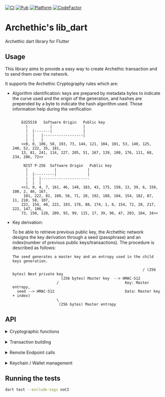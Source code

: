 [![CI](https://github.com/archethic-foundation/libdart/actions/workflows/ci.yaml/badge.svg)](https://github.com/archethic-foundation/libdart/actions/workflows/ci.yaml) [![Pub](https://img.shields.io/pub/v/archethic_lib_dart.svg)](https://pub.dartlang.org/packages/archethic_lib_dart) [![Platform](https://img.shields.io/badge/Platform-Flutter-02569B?logo=flutter)](https://flutter.dev) [![CodeFactor](https://www.codefactor.io/repository/github/archethic-foundation/libdart/badge)](https://www.codefactor.io/repository/github/archethic-foundation/libdart)

# Archethic's lib_dart

Archethic dart library for Flutter

## Usage

This library aims to provide a easy way to create Archethic transaction and to send them over the network.

It supports the Archethic Cryptography rules which are:

- Algorithm identification: keys are prepared by metadata bytes to indicate the curve used and the origin of the generation, and hashes are prepended by a byte to indicate the hash algorithm used. 
  Those information help during the verification
  
  ```

      Ed25519   Software Origin   Public key
        |          |              |
        |  |-------|              |
        |  |   |------------------|        
        |  |   |     
      <<0, 0, 106, 58, 193, 73, 144, 121, 104, 101, 53, 140, 125, 240, 52, 222, 35, 181,
      13, 81, 241, 114, 227, 205, 51, 167, 139, 100, 176, 111, 68, 234, 206, 72>>

       NIST P-256  Software Origin   Public key
        |            |              |
        |  |---------|              |
        |  |  |----------------------
        |  |  |    
      <<1, 0, 4, 7, 161, 46, 148, 183, 43, 175, 150, 13, 39, 6, 158, 100, 2, 46, 167,
       101, 222, 82, 108, 56, 71, 28, 192, 188, 104, 154, 182, 87, 11, 218, 58, 107,
      222, 154, 48, 222, 193, 176, 88, 174, 1, 6, 154, 72, 28, 217, 222, 147, 106,
      73, 150, 128, 209, 93, 99, 115, 17, 39, 96, 47, 203, 104, 34>>
  ```
  
- Key derivation:
  
    To be able to retrieve previous public key, the Archethic network designs the key derivation through a seed (passphrase) and an index(number of
     previous public keys/transactions).
    The procedure is described as follows:
    
    ```
    The seed generates a master key and an entropy used in the child keys generation.

                                                               / (256 bytes) Next private key
                          (256 bytes) Master key  --> HMAC-512
                        /                              Key: Master entropy,
      seed --> HMAC-512                                Data: Master key + index)
                        \
                         (256 bytes) Master entropy

    ```  
## API

  <details>
  <summary>Cryptographic functions</summary>
  <br/>

  #### deriveKeyPair(seed, index, curve, isSeedHexa)
  It creates a new keypair into hexadecimal format

  - `seed` is hexadecimal encoding or Uint8Array representing the transaction chain seed to be able to derive and generate the keys
  - `index` is the number of transactions in the chain, to generate the actual and the next public key (see below the cryptography section)
  - `curve` is the elliptic curve to use for the key generation (can be "ed25519", "P256", "secp256k1") - default to: "ed25519"
  - `isSeedHexa` is a parameter used to specify whether the information is in hexadecimal format or not (and thus avoid conversion issues).
  
  ```dart
  import 'package:archethic_lib_dart/archethic_lib_dart.dart';
  
  KeyPair keypair = crypto.deriveKeyPair('mysuperpassphraseorseed', 0, isSeedHexa: false);
  // uint8ListToHex(keypair.publicKey) => 0100048cac473e46edd109c3ef59eec22b9ece9f99a2d0dce1c4ccb31ce0bacec4a9ad246744889fb7c98ea75c0f0ecd60002c07fae92f23382669ca9aff1339f44216
  ```

  #### deriveAddress(seed, index, curve, hashAlgo, isSeedHexa)
  It creates a transaction address by extract the public key from the key derivation and hash it into a hexadecimal format

   - `seed` is hexadecimal encoding or Uint8Array representing the transaction chain seed to be able to derive and generate the keys
   - `index` is the number of transactions in the chain, to generate the actual and the next public key (see below the cryptography section)
   - `curve` is the elliptic curve to use for the key generation (can be "ed25519", "P256", "secp256k1") - Default to "ed25519"
   - `hashAlgo` is the hash algorithm to create the address (can be "sha256", "sha512", "sha3-256", "sha3-512", "blake2b") - default to "sha256"
   - `isSeedHexa` is a parameter used to specify whether the information is in hexadecimal format or not (and thus avoid conversion issues).
    

   ```dart
   import 'package:archethic_lib_dart/archethic_lib_dart.dart';

   String address = crypto.deriveAddress("mysuperpassphraseorseed", 0);
   // Address: 00004195d45987f33e5dcb71edfa63438d5e6add655b216acfdd31945d58210fe5d2
   ```

  #### ecEncrypt(data, publicKey, isDataHexa, isPublicKeyHexa)
  Perform an ECIES encryption using a public key and a data
  
  - `data` Data to encrypt
  - `publicKey` Public key to derive a shared secret and for whom the content must be encrypted
  - `isDataHexa` is a parameter used to specify whether the information is in hexadecimal format or not (and thus avoid conversion issues).
  - `isPublicKeyHexa` is a parameter used to specify whether the information is in hexadecimal format or not (and thus avoid conversion issues).
  
  ```dart
  import 'package:archethic_lib_dart/archethic_lib_dart.dart';

  Uint8List cipher = crypto.ecEncrypt('dataToEncrypt' '00b1d3750edb9381c96b1a975a55b5b4e4fb37bfab104c10b0b6c9a00433ec4646');
  ```

  #### aesEncrypt(data, publicKey, isDataHexa, isKeyHexa)
  Perform an AES encryption using a key and a data

  - `data` Data to encrypt
  - `key` Symmetric key
  - `isDataHexa` is a parameter used to specify whether the information is in hexadecimal format or not (and thus avoid conversion issues).
  - `isKeyHexa` is a parameter used to specify whether the information is in hexadecimal format or not (and thus avoid conversion issues).

  ```dart
  import 'package:archethic_lib_dart/archethic_lib_dart.dart';

  Uint8List cipher = crypto.aesEncrypt('dataToEncrypt' '0000b1d3750edb9381c96b1a975a55b5b4e4fb37bfab104c10b0b6c9a00433ec4646');
  ```

  </details>
   <br/>
   <details>
   <summary>Transaction building</summary>
   <br/>
  
  `new Transaction(type)` creates a new instance of the transaction
  
  `type` is the string defining the type of transaction to generate ("keychain", "keychain_access", "transfer", "hosting", "code_proposal", "code_approval", "token", "contract", "data")
  
  The transaction instance contains the following methods:
  
  #### setCode(code)
  Add the code in the `data.code` section of the transaction
  `code` is a string defining the smart contract
  
  #### setContent(content)
  Add the content in the `data.content` section of the transaction
  `content` is a string defining the smart contract
  
  #### addOwnership(secret, authorizedKeys)
   Add an ownership in the `data.ownerships` section of the transaction with a secret and its related authorized public keys to be able to decrypt it.
   This aims to prove the ownership or the delegatation of some secret to a given list of public keys.
  `secret` is the hexadecimal encoding or Uint8Array representing the encrypted secret
  `authorizedKeys` is a list of object represented by 
  - `publicKey` is the hexadecimal encoding or Uint8Array representing the public key
  - `encryptedSecretKey` is the hexadecimal encoding or Uint8Array representing the secret key encrypted with the public key (see `ecEncrypt`)
  
  #### addUCOTransfer(to, amount)
  Add a UCO transfer to the `data.ledger.uco.transfers` section of the transaction
  - `to` is hexadecimal encoding or Uint8List representing the transaction address (recipient) to receive the funds
  - `amount` is the number of uco to send (int)

  #### addTokenTransfer(to, amount, tokenAddress, tokenId)
  Add a token transfer to the `data.ledger.token.transfers` section of the transaction
  - `to` is hexadecimal encoding or Uint8List representing the transaction address (recipient) to receive the funds
  - `amount` is the number of uco to send (int)
  - `tokenAddress` is hexadecimal encoding or Uint8List representing the token address to spend
  - `tokenId` is the ID of the token to use (default to 0)

  #### addRecipient(to)
  Add a recipient to call the smart contract's "transaction" action.
  - `to` is the contract's address in hexadecimal or Uint8Array

  #### addRecipientWithNamedAction(to, action, args)
  Add a recipient to call a specific smart contract's action.
  - `to` is the contract's address in hexadecimal or Uint8Array
  - `action` is the name of the action
  - `args` is the list of arguments for the action (must contain only JSON valid data)
  
  #### build(seed, index, curve, hashAlgo, isSeedHexa)
  Generate `address`, `timestamp`, `previousPublicKey`, `previousSignature` of the transaction and 
  serialize it using a custom binary protocol.
  
  - `seed` is hexadecimal encoding or Uint8Array representing the transaction chain seed to be able to derive and generate the keys
  - `index` is the number of transactions in the chain, to generate the actual and the next public key (see below the cryptography section)
  - `curve` is the elliptic curve to use for the key generation (can be "ed25519", "P256", "secp256k1") - default to "P256"
  - `hashAlgo` is the hash algorithm to use to generate the address (can be "sha256", "sha512", "sha3-256", "sha3-512", "bake2b") - default to "sha256"
  - `isSeedHexa` is a parameter used to specify whether the information is in hexadecimal format or not (and thus avoid conversion issues).
 
  ```dart
  import 'package:archethic_lib_dart/archethic_lib_dart.dart';

  Transaction tx = Transaction(type: 'transfer', data: Transaction.initData())
    .addUCOTransfer('0000b1d3750edb9381c96b1a975a55b5b4e4fb37bfab104c10b0b6c9a00433ec4646', toBigInt(0.420)) 
    .build('mysuperpassphraseorseed', 0, 'P256');
  ```

  #### originSign(privateKey)
  Sign the transaction with an origin device private key

   - `privateKey` is hexadecimal encoding or Uint8List representing the private key to generate the origin signature to able to perform the ProofOfWork and authorize the transaction

  ```dart
  import 'package:archethic_lib_dart/archethic_lib_dart.dart';
  
  final KeyPair originKeypair = crypto.deriveKeyPair('origin_seed', 0, isSeedHexa: false);
  Transaction tx = Transaction(type: 'transfer', data: Transaction.initData())
    .addUCOTransfer('0000b1d3750edb9381c96b1a975a55b5b4e4fb37bfab104c10b0b6c9a00433ec4646', toBigInt((0.420)) 
    .build('mysuperpassphraseorseed', 0, 'P256') 
    .originSign(originKeypair.privateKey);
  ```

  #### convertToJSON()
  Export the transaction generated into JSON

   ```dart
  import 'package:archethic_lib_dart/archethic_lib_dart.dart';

  Transaction tx = Transaction(type: 'transfer', data: Transaction.initData())
    .addUCOTransfer('0000b1d3750edb9381c96b1a975a55b5b4e4fb37bfab104c10b0b6c9a00433ec4646', toBigInt(0.420)) 
    .build('mysuperpassphraseorseed', 0, 'P256') 
    .convertToJSON();
  ```
  
  </details>
   <br/>
   <details>
   <summary>Remote Endpoint calls</summary>
   <br/>

  #### getOriginKey()
  Return the hardcoded origin private key for software, this is used for signing transaction (see OriginSign).

  #### addOriginKey(originPublicKey, certificate, endpoint)
  Query a node to add a new origin public to be authorized to sign transaction with the corresponding private key (see OriginSign).
  Calls the 'add_origin_key' JSON-RPC 2.0 method

  - `originPublicKey` is the public key to be added.
  - `certificate` is the certificate that prove the public key is allowed to be added.
  - `endpoint` is the HTTP URL to a Archethic node

  Returns
  ```dart
  {
    transaction_address: "..."
    status: "pending"
  }
  ```  

  Getting the default origin Key :
  ```dart
  final String originPrivateKey = await ApiService('https://testnet.archethic.net').getOriginKey();
  final Transaction tx = Transaction(type: 'transfer', data: Transaction.initData());
  ...
  tx.originSign(originPrivateKey);
  ```
  Getting another origin key :
  ```dart
  final String authPublicKey = '0001be992817b7db9807b1df5faa6bb23036e1f2189eeaab0e1f1260ede8642ecc76'
  final String privateKey = '0001621d7c3bb971a245959679bf0879822a4df60c95c8f7f2193352d85498840b7d'
  final String originPrivateKey = await ApiService('https://testnet.archethic.net').getOriginKey(authPublicKey, privateKey);
  final Transaction tx = Transaction(type: 'transfer', data: Transaction.initData());
  ...
  tx.originSign(originPrivateKey);
  ```

  #### getTransactionIndex(addresses)
  Query a node to find the length of the chain to retrieve the transaction index

  - `addresses` List of transaction addresses (in hexadecimal)

  ```dart
  import 'package:archethic_lib_dart/archethic_lib_dart.dart';

  Map<String, int> indexMap = await ApiService('https://testnet.archethic.net').getTransactionIndex(
         ['00b1d3750edb9381c96b1a975a55b5b4e4fb37bfab104c10b0b6c9a00433ec4646']);
  int index = indexMap['00b1d3750edb9381c96b1a975a55b5b4e4fb37bfab104c10b0b6c9a00433ec4646'];
  // 0
  ``` 

  #### getLastTransaction(addresses)
  Query a node to find the last transaction in the transaction chain from a list of addresses

  - `addresses` List of transaction addresses (in hexadecimal)

  ```dart
  import 'package:archethic_lib_dart/archethic_lib_dart.dart';

  Map<String, Transaction> transactionMap = await ApiService('https://testnet.archethic.net').getLastTransaction(
          ['00b1d3750edb9381c96b1a975a55b5b4e4fb37bfab104c10b0b6c9a00433ec4646']);
  Transaction transaction = transactionMap['00b1d3750edb9381c96b1a975a55b5b4e4fb37bfab104c10b0b6c9a00433ec4646'];
  ``` 

  #### getStorageNoncePublicKey()
  Query a node to find the public key of the shared storage node key

   ```dart
  import 'package:archethic_lib_dart/archethic_lib_dart.dart';

  String storageNoncePublicKey =
          await ApiService('https://testnet.archethic.net').getStorageNoncePublicKey();
  // 00b1d3750edb9381c96b1a975a55b5b4e4fb37bfab104c10b0b6c9a00433ec4646
  ``` 

  #### getTransactionFee(tx)
  Query a node to fetch the tx fee for a given transaction
  Calls the 'estimate_transaction_fee' JSON-RPC 2.0 method
  
  - `tx` Generated transaction
  
  ```dart
  import 'package:archethic_lib_dart/archethic_lib_dart.dart';

  Transaction tx = Transaction(...)
  TransactionFee transactionFee = await ApiService('https://testnet.archethic.net').getTransactionFee(tx);
  ```

  #### getTransactionOwnerships(addresses)
  Query a node to find the ownerships (secrets and authorized keys) to given transactions addresses

  - `addresses`: List of transactions addresses

  ```dart
  import 'package:archethic_lib_dart/archethic_lib_dart.dart';

  String address = crypto.deriveAddress("mysuperpassphraseorseed", 0);
  Map<String, List<Ownership>> ownershipsMap = await ApiService('https://testnet.archethic.net').getTransactionOwnerships([address]);
  List<Ownership> ownerships = ownershipsMap[address];
  ```

  #### sendTx(transaction)
  Send a transaction to the network
  Calls the 'send_transaction' JSON-RPC 2.0 method

  - `transaction`: Transaction to send

  ```dart
  import 'package:archethic_lib_dart/archethic_lib_dart.dart';

  final tx = Transaction(type: 'transfer', data: Transaction.initData())
            .addUCOTransfer(
              '0000b1d3750edb9381c96b1a975a55b5b4e4fb37bfab104c10b0b6c9a00433ec4646',
              toBigInt(0.00000001),
            )
            .build("mysuperpassphraseorseed", 0)
            .originSign(originPrivateKey);

  await ApiService('https://testnet.archethic.net').sendTx(tx);
  ```


  #### callSCFunction(jsonRPCRequest)
  Call a smart contract's function using JSON-RPC 2.0 method.
  - `jsonRPCRequest` is the json structure based on SCCallFunctionRequest object to request the function

  Returns the result (String) of the function called

  Call a function :
  ```dart
  final smCallFunctionResponse =
    await ApiService('https://testnet.archethic.net').callSCFunction(
      jsonRPCRequest: SCCallFunctionRequest(
        method: 'contract_fun',
        params: SCCallFunctionParams(
          contract:
                  '0000a9f3bc500d0ed7d923e983eafc080113633456f53c400814e1d4f34c5fa67220',
          function: 'get_chargeable_htlc',
          args: [
                1692394056,
                '0000a3b7b1d4830a09a5459cb24db36c3d791f337260a11892b5e2e9c382da577f7a',
                '000085f677b365906a5103959e5fa289622b22ed93062b65120b55133da78242ae3e',
                '4BC2DA9ABC1B5667529E3C35141026CB1E1A6DD0376E871C77D2824164F696EF',
                'UCO',
                4.56
          ],
        ),
      ),
    );
  ```

  </details>
   <br/>
   <details>
   <summary>Keychain / Wallet management</summary>
   <br/>

  #### newKeychainTransaction(String seed, List<String> authorizedPublicKeys, Uint8List originPrivateKey)
  Creates a new transaction to build a keychain by embedding the on-chain encrypted wallet.

  - `seed` Keychain's seed
  - `authorizedPublicKeys` List of authorized public keys able to decrypt the wallet
  - `originPrivateKey` Key to make the origin signature of the transaction

  #### newAccessKeychainTransaction(String seed, Uint8List keychainAddress, Uint8List originPrivateKey)
  Creates a new keychain access transaction to allow a seed and its key to access a keychain

  - `seed` Keychain access's seed
  - `keychainAddress` Keychain's tx address
  - `originPrivateKey` Key to make the origin signature of the transaction  

  #### getKeychain(seed)
  Retrieve a keychain from the keychain access transaction and decrypt the wallet to retrieve the services associated

  - `seed` Keychain access's seed

  ```dart
  import 'package:archethic_lib_dart/archethic_lib_dart.dart';

  Keychain keychain = await ApiService('https://testnet.archethic.net').getKeychain(accessKeychainSeed);
  ```  

  Once retrieved the keychain provide the following methods:

  #### buildTransaction(tx, serviceName, index, suffix)
  Generate `address`, `previousPublicKey`, `previousSignature` of the transaction and 
  serialize it using a custom binary protocol, based on the derivation path, curve and hash algo of the service given in param.

  - `tx` is an instance of `Transaction`
  - `serviceName` is the service name to use for getting the derivation path, the curve and the hash algo
  - `index` is the number of transactions in the chain, to generate the actual and the next public key (see the cryptography section)
  - `suffix`: Additional information to add to a service derivation path (default to empty)

  Return is the signed `Transaction`. Notice that the function also sign the `Transaction` given in param, so getting the return is not mandatory

  ```dart

  final Transaction tx = Transaction(type: 'transfer', data: Transaction.initData()).addUCOTransfert(...);
  final Keychain keychain = await ApiService('https://testnet.archethic.net').getKeychain(accessKeychainSeed);
  final int index = (await ApiService('https://testnet.archethic.net').getTransactionIndex(keychain.deriveAddress('uco', 0))).chainLength);
  Transaction signedTx = keychain.buildTransaction(tx, 'uco', index);
  ```

  #### deriveAddress(service, index, suffix)
  Derive an address for the given service at the index given

  - `service`: Service name to identify the derivation path to use
  - `index`: Chain index to derive (default to 0)
  - `suffix`: Additional information to add to a service derivation path (default to empty)

  ```dart
  Keychain keychain = await ApiService('https://testnet.archethic.net').getKeychain(accessKeychainSeed);
  Uint8List genesisUCOAddress = keychain.deriveAddress('uco', index: 0);
  ``` 

  #### deriveKeypair(service, index, suffix)
  Derive a keypair for the given service at the index given

  - `service`: Service name to identify the derivation path to use
  - `index`: Chain index to derive (default to 0)
  - `suffix`: Additional information to add to a service derivation path (default to empty)
  
  ```dart
  Keychain keychain = await ApiService('https://testnet.archethic.net').getKeychain(accessKeychainSeed);
  KeyPair keyPair = keychain.deriveKeypair('uco', index: 0, isSeedHexa: false);
  ``` 

  #### toDID()
  Return a Decentralized Identity document from the keychain. (This is used in the transaction's content of the keychain tx)

  ```dart
  Keychain keychain = await ApiService('https://testnet.archethic.net').getKeychain(accessKeychainSeed);
  final Map<String, dynamic> did = keychain.toDID();
  log(did)
  {
    "@context": [
       "https://www.w3.org/ns/did/v1"
    ],
    "id": "did:archethic:keychain_address",
    "authentification": servicesMaterials, //list of public keys of the services
    "verificationMethod": servicesMaterials //list of public keys of the services
  }
  ```

  #### addService(String name, String derivationPath, {String curve = 'ed25519', String hashAlgo = 'sha256'})
  Add a service into the keychain

  - `name`: Name of the service to add
  - `derivationPath`: Crypto derivation path
  - `curve`: Elliptic curve to use
  - `hashAlgo`: Hash algo

  ```dart
  Keychain keychain = await ApiService('https://testnet.archethic.net').getKeychain(accessKeychainSeed);
  keychain.addService("nft1", "m/650'/1/0");
  log(keychain)
  {
    version: 1,
    seed: "mymasterseed",
    services: {
      uco: {
        derivationPath: "m/650'/0/0",
        curve: "ed25519",
        hashAlgo: "sha256"
      },
      nft1: {
        derivationPath: "m/650'/1/0",
        curve: "ed25519",
        hashAlgo: "sha256"
      }
    }
  }
  ```

   <br/>
</details>

## Running the tests

```bash
dart test --exclude-tags noCI
```


